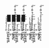# ▮▮▮▮
.̵̧̧̡̣͖̹̣̤̭̙̏͋ͤ̔́́͊ͣ̊̔ͦ͢͠.̷̴̺̣̲̪͕͈͍͚͖͂̅͒ͦ̉̄͘͞_̞͓̂̃_̢̳̝̲̤͇̭͛́ͯ̒ͭ̊̐̾́̍̒ͅ.̴̛͉͈̘̝̟̎̐̏̑̀̀̃̉.̴̤̪̣̞̤̠͎͍ͭͨ̾̓ͩͮ̐̅͋̊̌̂̇ͭ̂̿̋̍̿̕̚͟͠.̵̧̧̡̣͖̹̣̤̭̙̏͋ͤ̔́́͊ͣ̊̔ͦ͢͠.̷̴̺̣̲̪͕͈͍͚͖͂̅͒ͦ̉̄͘͞_̞͓̂̃_̢̳̝̲̤͇̭͛́ͯ̒ͭ̊̐̾́̍̒ͅ.̴̛͉͈̘̝̟̎̐̏̑̀̀̃̉.̴̤̪̣̞̤̠͎͍ͭͨ̾̓ͩͮ̐̅͋̊̌̂̇ͭ̂̿̋̍̿̕̚͟͠.̵̧̧̡̣͖̹̣̤̭̙̏͋ͤ̔́́͊ͣ̊̔ͦ͢͠.̷̴̺̣̲̪͕͈͍͚͖͂̅͒ͦ̉̄͘͞_̞͓̂̃_̢̳̝̲̤͇̭͛́ͯ̒ͭ̊̐̾́̍̒ͅ.̴̛͉͈̘̝̟̎̐̏̑̀̀̃̉.̴̤̪̣̞̤̠͎͍ͭͨ̾̓ͩͮ̐̅͋̊̌̂̇ͭ̂̿̋̍̿̕̚͟͠.̵̧̧̡̣͖̹̣̤̭̙̏͋ͤ̔́́͊ͣ̊̔ͦ͢͠.̷̴̺̣̲̪͕͈͍͚͖͂̅͒ͦ̉̄͘͞_̞͓̂̃_̢̳̝̲̤͇̭͛́ͯ̒ͭ̊̐̾́̍̒ͅ.̴̛͉͈̘̝̟̎̐̏̑̀̀̃̉.̴̤̪̣̞̤̠͎͍ͭͨ̾̓ͩͮ̐̅͋̊̌̂̇ͭ̂̿̋̍̿̕̚͟͠
